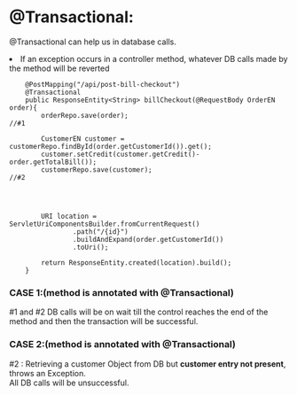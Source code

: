 # @Transactional:
@Transactional can help us in database calls.

<li>If an exception occurs in a controller method, whatever DB calls made by the method will be reverted</li>

        @PostMapping("/api/post-bill-checkout")
        @Transactional                                                                  
        public ResponseEntity<String> billCheckout(@RequestBody OrderEN order){
            orderRepo.save(order);                                                      //#1
    
            CustomerEN customer = customerRepo.findById(order.getCustomerId()).get();   
            customer.setCredit(customer.getCredit()- order.getTotalBill());
            customerRepo.save(customer);                                                //#2
    
    
    
    
            URI location = ServletUriComponentsBuilder.fromCurrentRequest()
                    .path("/{id}")
                    .buildAndExpand(order.getCustomerId())
                    .toUri();
    
            return ResponseEntity.created(location).build();
        }

### CASE 1:(method is annotated with @Transactional)

#1 and #2 DB calls will be on wait till the control reaches the end of the method and then the transaction will be successful.

### CASE 2:(method is annotated with @Transactional)

#2 : Retrieving a customer Object from DB but **customer entry not present**, throws an Exception.
<br>All DB calls will be unsuccessful.